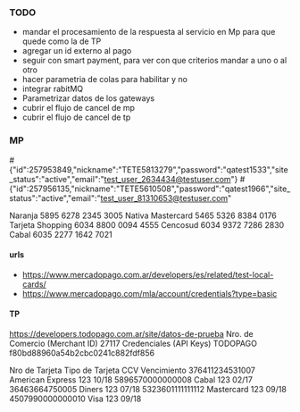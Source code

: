 ### TODO
- mandar el procesamiento de la respuesta al servicio en Mp para que quede como la de TP
- agregar un id externo al pago
- seguir con smart payment, para ver con que criterios mandar a uno o al otro
- hacer parametria de colas para habilitar y no 
- integrar rabitMQ
- Parametrizar datos de los gateways
- cubrir el flujo de cancel de mp
- cubrir el flujo de cancel de tp


### MP
 #{"id":257953849,"nickname":"TETE5813279","password":"qatest1533","site_status":"active","email":"test_user_2634434@testuser.com"}
 #{"id":257956135,"nickname":"TETE5610508","password":"qatest1966","site_status":"active","email":"test_user_81310653@testuser.com"

Naranja 				5895 6278 2345 3005
Nativa Mastercard 5465 5326 8384 0176
Tarjeta Shopping	6034 8800 0094 4555
Cencosud				6034 9372 7286 2830
Cabal					6035 2277 1642 7021

#### urls
- https://www.mercadopago.com.ar/developers/es/related/test-local-cards/
- https://www.mercadopago.com/mla/account/credentials?type=basic


#### TP 
https://developers.todopago.com.ar/site/datos-de-prueba
Nro. de Comercio (Merchant ID) 27117
Credenciales (API Keys) TODOPAGO f80bd88960a54b2cbc0241c882fdf856

Nro de Tarjeta				Tipo de Tarjeta			CCV	Vencimiento
376411234531007		American Express		123	10/18
5896570000000008	Cabal						123	02/17
36463664750005		Diners						123	07/18
5323601111111112	Mastercard				123	09/18
4507990000000010	Visa							123	09/18
